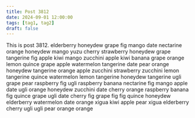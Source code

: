 ```yaml
---
title: Post 3812
date: 2024-09-01 12:00:00
tags: [tag1, tag2]
draft: false
---
```

This is post 3812.
elderberry
honeydew
grape
fig
mango
date
nectarine
orange
honeydew
mango
yuzu
cherry
strawberry
honeydew
grape
tangerine
fig
apple
kiwi
mango
zucchini
apple
kiwi
banana
grape
orange
lemon
quince
grape
apple
watermelon
tangerine
date
pear
orange
honeydew
tangerine
orange
apple
zucchini
strawberry
zucchini
lemon
tangerine
quince
watermelon
lemon
tangerine
honeydew
tangerine
ugli
grape
pear
raspberry
fig
ugli
raspberry
banana
nectarine
fig
mango
apple
date
ugli
orange
honeydew
zucchini
date
cherry
orange
raspberry
banana
fig
quince
grape
ugli
date
cherry
fig
grape
fig
fig
quince
honeydew
elderberry
watermelon
date
orange
xigua
kiwi
apple
pear
xigua
elderberry
cherry
ugli
ugli
pear
orange
orange
